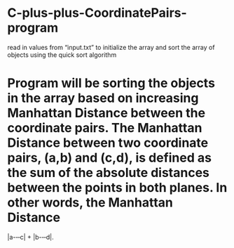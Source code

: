 # C-plus-plus-CoordinatePairs-program

read
in
values
from
“input.txt”
to
initialize
the
array
and
sort
the
array
of
objects
using
the
quick
sort
algorithm

Program
will
be
sorting
the
objects
in
the
array
based
on
increasing
Manhattan
Distance
between
the
coordinate
pairs.
The
Manhattan
Distance
between
two
coordinate
pairs,
(a,b)
and
(c,d),
is
defined
as
the
sum
of
the
absolute
distances
between
the
points
in
both
planes.
In
other
words,
the
Manhattan
Distance
=
|a-­‐‑c|
+
|b-­‐‑d|.
